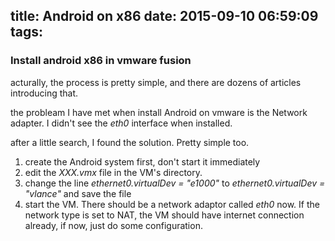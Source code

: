 title: Android on x86
date: 2015-09-10 06:59:09
tags:
---

### Install android x86 in vmware fusion

acturally, the process is pretty simple, and there are dozens of articles introducing that.

the probleam I have met when install Android on vmware is the Network adapter. I didn't see the *eth0* interface when installed.

after a little search, I found the solution. Pretty simple too.

1. create the Android system first, don't start it immediately
2. edit the *XXX.vmx* file in the VM's directory.
3. change the line *ethernet0.virtualDev = "e1000"* to *ethernet0.virtualDev = "vlance"* and save the file
4. start the VM. There should be a network adaptor called *eth0* now. If the network type is set to NAT, the VM should have internet connection already, if now, just do some configuration.
